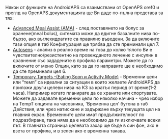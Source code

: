 Някои от функците на AndroidAPS са взаимствани от OpenAPS oref0 и преглд на OpenAPS документацията ще Ви даде по-пълна  представа за тях:

* [Advanced Meal Assist (AMA)](http://openaps.readthedocs.io/en/latest/docs/walkthrough/phase-4/advanced-features.html#advanced-meal-assist-or-ama) - след поставянето на болус за хранене(meal bolus), ситемата може да вдигне базалните нива по-бързо, ако въглехидратите са правилно въведени. За да включите тази опция в таб Конфигурация ще трябва да сте преминали цел 7.
* [Autosens](http://openaps.readthedocs.io/en/latest/docs/walkthrough/phase-4/advanced-features.html#auto-sensitivity-mode) - анализ в реално време на това до колко тялото Ви е чувствително/резистентно на провежданото лечение с инсулин в сравнение със зададените в профила параметри. Можете да го включите от меню Опции, като за да го направите ще е необходимо да сте преминали цел 6.
* [Temporary Targets -(Eating Soon и Activity Mode)](http://openaps.readthedocs.io/en/latest/docs/walkthrough/phase-4/advanced-features.html#eating-soon-and-activity-mode-temporary-targets) - Временни цели или “темп” са идеални за ситуации в които желаете AndroidAPS да приложи други целеви нива на КЗ за кратък период от време(1-2 часа). Например когато планирате да се храните или спортувате. Можете да задавате временни цели по няколко начина - чрез избор на TempT опцията на часовника, 'Временна цел' бутона  в таб Действия, или чрез натискане и задържане върху текущата цел на главния екран. Временните цели имат продължителност по подразбиране, така няма да е необходимо да ги изключвате всеки път. В главната страница целевата захар ще бъде в син фон, ако е взета от профила, и в зелен ако е временна такава.